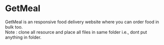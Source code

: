 # GetMeal
GetMeal is an responsive food delivery website where you can order food in bulk too.<br>
Note : clone all resource and place all files in same folder i.e., dont put anything in folder.
